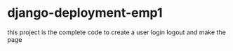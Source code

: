 # django-deployment-emp1
this project is the complete code to create a user login logout and make the page 
